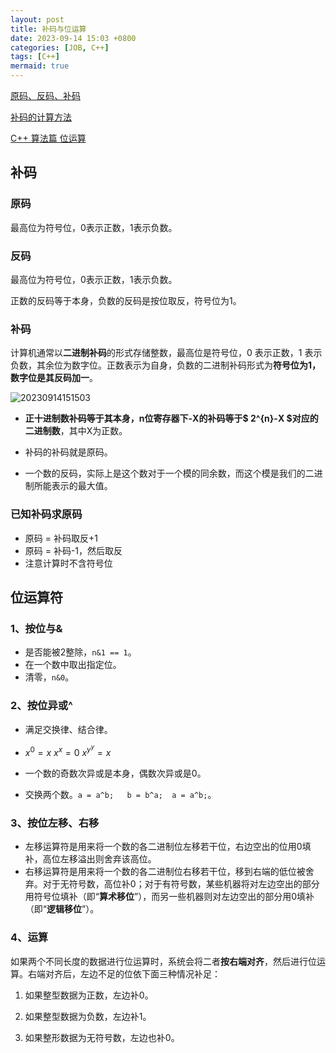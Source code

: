 ```yaml
---
layout: post
title: 补码与位运算
date: 2023-09-14 15:03 +0800
categories: [JOB, C++]
tags: [C++]
mermaid: true
---
```


[原码、反码、补码](https://zhuanlan.zhihu.com/p/118432554)

[补码的计算方法](https://zhuanlan.zhihu.com/p/376848035)

[C++ 算法篇 位运算](https://blog.csdn.net/weixin_43736974/article/details/84543970)


## 补码

### 原码

最高位为符号位，0表示正数，1表示负数。

### 反码

最高位为符号位，0表示正数，1表示负数。

正数的反码等于本身，负数的反码是按位取反，符号位为1。

### 补码

计算机通常以**二进制补码**的形式存储整数，最高位是符号位，0 表示正数，1 表示负数，其余位为数字位。正数表示为自身，负数的二进制补码形式为**符号位为1，数字位是其反码加一**。

![20230914151503](https://cdn.jsdelivr.net/gh/jamie109/my-img/for-VSCode/20230914151503.png)

- **正十进制数补码等于其本身，n位寄存器下-X的补码等于$ 2^{n}-X $对应的二进制数**，其中X为正数。

- 补码的补码就是原码。

- 一个数的反码，实际上是这个数对于一个模的同余数，而这个模是我们的二进制所能表示的最大值。


### 已知补码求原码
  
- 原码 = 补码取反+1
- 原码 = 补码-1，然后取反
- 注意计算时不含符号位
  
## 位运算符

### 1、按位与&

- 是否能被2整除，`n&1 == 1`。
- 在一个数中取出指定位。
- 清零，`n&0`。


### 2、按位异或^

- 满足交换律、结合律。

- $x^0=x$ $x^x=0$ $x^y^y=x$
- 一个数的奇数次异或是本身，偶数次异或是0。

- 交换两个数。`a = a^b;   b = b^a;  a = a^b;`。

### 3、按位左移、右移

- 左移运算符是用来将一个数的各二进制位左移若干位，右边空出的位用0填补，高位左移溢出则舍弃该高位。
- 右移运算符是用来将一个数的各二进制位右移若干位，移到右端的低位被舍弃。对于无符号数，高位补0；对于有符号数，某些机器将对左边空出的部分用符号位填补（即“**算术移位**”），而另一些机器则对左边空出的部分用0填补（即“**逻辑移位**”）。
  
### 4、运算

如果两个不同长度的数据进行位运算时，系统会将二者**按右端对齐**，然后进行位运算。右端对齐后，左边不足的位依下面三种情况补足：

1. 如果整型数据为正数，左边补0。

2. 如果整型数据为负数，左边补1。

3. 如果整形数据为无符号数，左边也补0。